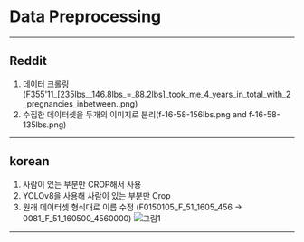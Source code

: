 # Data Preprocessing
---
## Reddit
  1. 데이터 크롤링 (F355'11_[235lbs__146.8lbs_=_88.2lbs]_took_me_4_years_in_total_with_2_pregnancies_inbetween..png)
  2. 수집한 데이터셋을 두개의 이미지로 분리(f-16-58-156lbs.png and f-16-58-135lbs.png)
---
## korean 
  1. 사람이 있는 부분만 CROP해서 사용
  2. YOLOv8을 사용해 사람이 있는 부분만 Crop
  3. 원래 데이터셋 형식대로 이름 수정 (F0150105_F_51_1605_456 -> 0081_F_51_160500_4560000)
![그림1](https://github.com/user-attachments/assets/36467bc0-87f3-4b06-adf0-558de3f98c60)

---
